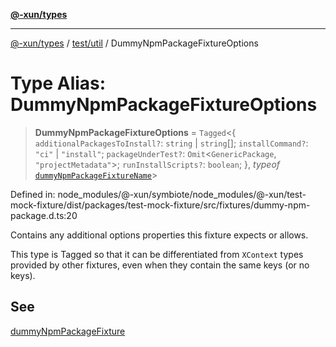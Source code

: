 [**@-xun/types**](../../../README.md)

***

[@-xun/types](../../../README.md) / [test/util](../README.md) / DummyNpmPackageFixtureOptions

# Type Alias: DummyNpmPackageFixtureOptions

> **DummyNpmPackageFixtureOptions** = `Tagged`\<\{ `additionalPackagesToInstall?`: `string` \| `string`[]; `installCommand?`: `"ci"` \| `"install"`; `packageUnderTest?`: `Omit`\<`GenericPackage`, `"projectMetadata"`\>; `runInstallScripts?`: `boolean`; \}, *typeof* [`dummyNpmPackageFixtureName`](../variables/dummyNpmPackageFixtureName.md)\>

Defined in: node\_modules/@-xun/symbiote/node\_modules/@-xun/test-mock-fixture/dist/packages/test-mock-fixture/src/fixtures/dummy-npm-package.d.ts:20

Contains any additional options properties this fixture expects or allows.

This type is Tagged so that it can be differentiated from `XContext`
types provided by other fixtures, even when they contain the same keys (or no
keys).

## See

[dummyNpmPackageFixture](../functions/dummyNpmPackageFixture.md)
